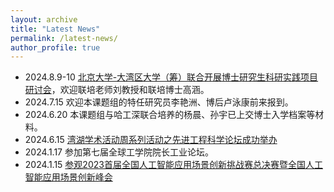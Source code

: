 ```yaml
---
layout: archive
title: "Latest News"
permalink: /latest-news/
author_profile: true
---
```



- 2024.8.9-10 [北京大学-大湾区大学（筹）联合开展博士研究生科研实践项目研讨会](https://github.com/bangquanxie/HelpAI/blob/master/%E7%A0%94%E8%AE%A8%E4%BC%9A%E6%97%A5%E7%A8%8B%E5%AE%89%E6%8E%92.pdf)，欢迎联培老师刘教授和联培博士高涵。
- 2024.7.15 欢迎本课题组的特任研究员李艳洲、博后卢泳康前来报到。
- 2024.6.20 本课题组与哈工深联合培养的杨晨、孙宇已上交博士入学档案等材料。
- 2024.6.15 [湾湖学术活动周系列活动之先进工程科学论坛成功举办](https://mp.weixin.qq.com/s/t59j_eIw0ZWnj6Nk8paPTw)
- 2024.1.17 参加第七届全球工学院院长工业论坛。
- 2024.1.15 [参观2023首届全国人工智能应用场景创新挑战赛总决赛暨全国人工智能应用场景创新峰会](https://mp.weixin.qq.com/s?__biz=MjM5ODIwNjEzNQ==&mid=2649883900&idx=1&sn=974d7ffede4bab8fc8aebc28a52cb91a&chksm=bec8eb2489bf6232f107c35c8854c33945daf89ae0db2c08e568d92c8e9c5201127cfaf266c3&scene=27)
